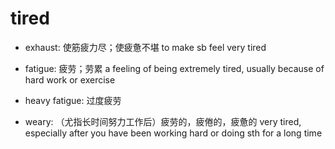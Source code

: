 # tired

- exhaust: 使筋疲力尽；使疲惫不堪 to make sb feel very tired

- fatigue: 疲劳；劳累 a feeling of being extremely tired, usually because of hard work or exercise
- heavy fatigue: 过度疲劳

- weary: （尤指长时间努力工作后）疲劳的，疲倦的，疲惫的 very tired, especially after you have been working hard or doing sth for a long time

